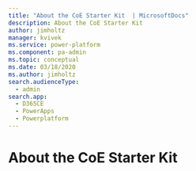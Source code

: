 ```yaml
---
title: "About the CoE Starter Kit  | MicrosoftDocs"
description: About the CoE Starter Kit 
author: jimholtz
manager: kvivek
ms.service: power-platform
ms.component: pa-admin
ms.topic: conceptual
ms.date: 03/18/2020
ms.author: jimholtz
search.audienceType: 
  - admin
search.app: 
  - D365CE
  - PowerApps
  - Powerplatform
---
```

# About the CoE Starter Kit 